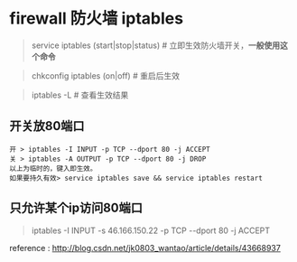 # firewall 防火墙 iptables

> service iptables (start|stop|status) # 立即生效防火墙开关，**一般使用这个命令**

> chkconfig iptables (on|off) # 重启后生效

> iptables -L # 查看生效结果

## 开关放80端口
    开 > iptables -I INPUT -p TCP --dport 80 -j ACCEPT
    关 > iptables -A OUTPUT -p TCP --dport 80 -j DROP
    以上为临时的，键入即生效。
    如果要持久有效> service iptables save && service iptables restart

## 只允许某个ip访问80端口
> iptables -I INPUT -s 46.166.150.22 -p TCP --dport 80 -j ACCEPT


reference : http://blog.csdn.net/jk0803_wantao/article/details/43668937